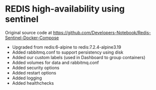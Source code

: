 # REDIS high-availability using sentinel
Original source code at https://github.com/Developers-Notebook/Redis-Sentinel-Docker-Compose

- Upgraded from redis:6-alpine to redis:7.2.4-alpine3.19
- Added rabbitmq.conf to support persistency using disk
- Added our custom labels (used in Dashboard to group containers)
- Added volumes for data and rabbitmq.conf
- Added security options
- Added restart options
- Added logging
- Added healthchecks

